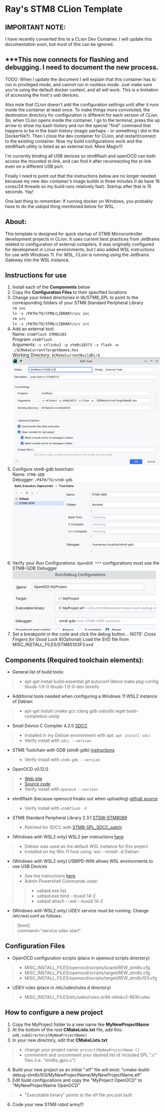 # Ray's STM8 CLion Template

## IMPORTANT NOTE:
I have recently converted this to a CLion Dev Container. I will update this documentation soon, but most of this can be ignored.  
## **\*\*\*This now connects for flashing and debugging. I need to document the new process.**
TODO: When I update the document I will explain that this container has to run in privileged mode, and cannot run in
rootless mode. Just make sure you're using the default docker context, and all will work. This is a limitation of
accessing the host's usb devices.  

Also note that CLion doesn't add the configuration settings until after it runs inside the container at least once.
To make things more convoluted, the destination directory for configuration is different for each version of CLion.
So, when CLion opens inside the container, I go to the terminal, press the up arrow to show my bash history and run the
special "find" command that happens to be in the bash history (magic perhaps - or something I did in the Dockerfile?).
Then I close the dev container for CLion, and restart/connect to the existing container. Now my build configurations
work and the stm8flash utility is listed as an external tool. More Magic!!!  

I'm currently binding all USB devices so stm8flash and openOCD can both access the mounted st-link, and can find it
after reconnecting the st-link even on a different USB port.  

Finally I need to point out that
the instructions below are no longer needed because my new dev container's image builds in three minutes (I do have
16 cores/24 threads so my build runs relatively fast). Startup after that is 15 seconds. Yay!  

One last thing to remember: If running docker on Windows, you probably have to do the usbipd thing mentioned below for
WSL.

## About:
This template is designed for quick startup of STM8 Microcontroller development projects in CLion. It uses current best
practices from JetBrains related to configuration of external compilers. It was originally configured for development in Linux environments,
but I also added WSL instructions for use with Windows 11. For WSL, CLion is running using the JetBrains Gateway into the WSL instance.

## Instructions for use
1. Install each of the **Components** below
2. Copy the **Configuration Files** to their specified locations
3. Change your linked directories in lib/STM8_SPL to point to the corresponding folders of your STM8 Standard Peripheral Library <br>
`rm inc` <br>
`ln -s /PATH/TO/STM8/LIBRARY/inc inc` <br>
`rm src` <br>
`ln -s /PATH/TO/STM8/LIBRARY/src src` <br>
4. Add an external tool:  
Name: `stm8flash STM8S103` <br>
Program: `stm8flash` <br>
Arguments: `-c stlinkv2 -p stm8s103?3 -s flash -w ./$CMakeCurrentTargetName$.hex` <br>
Working Directory: `$CMakeCurrentBuildDir$` <br>
![these settings](DockerImage/MISC_INSTALL_FILES/stm8flash.png) <br>
5. Configure stm8-gdb toolchain  
Name: `STM8-GDB` <br>
Debugger: `/PATH/TO/stm8-gdb` <br>
![this image](DockerImage/MISC_INSTALL_FILES/stm8-gdb.png) <br>
6. Verify your Run Configurations: `OpenOCD ***` configurations must use the STM8-GDB Debugger  
![as seen here](DockerImage/MISC_INSTALL_FILES/run-config.png)
7. Set a breakpoint in the code and click the debug button... *NOTE: Cross Fingers for Good Luck*
8(Optional) Load the SVD file from MISC_INSTALL_FILES/STM8S103F3.svd

## Components (Required toolchain elements):
* General list of build tools:
>* apt-get install build-essential git autoconf libtool make pkg-config libusb-1.0-0 libusb-1.0-0-dev texinfo
* Additional tools needed when configuring a Windows 11 WSL2 instance of Debian:  
>* apt-get install cmake gcc clang gdb usbutils wget bash-completion unzip
* Small Device C Compiler 4.2.0 [SDCC](https://sdcc.sourceforge.net/)
>* Installed in my Debian environment with apt: `apt install sdcc`
>* Verify install with `sdcc --version`
* STM8 Toolchain with GDB (stm8-gdb) [instructions](https://stm8-binutils-gdb.sourceforge.io/)
>* Verify install with `stm8-gdb --version`
* OpenOCD v0.12.0
>* [Web site](https://openocd.org/pages/getting-openocd.html)
>* [Source code](https://sourceforge.net/p/openocd/code/ci/master/tree/)
>* Verify install with `openocd --version`
* stm8flash (because openocd freaks out when uploading) [github source](https://github.com/vdudouyt/stm8flash)
>* Verify install with `stm8flash -V`
* STM8 Standard Peripheral Library 2.3.1 [STSW-STM8069](https://www.st.com/en/embedded-software/stsw-stm8069.html)
>* Patched for SDCC with [STM8-SPL_SDCC_patch](https://github.com/gicking/STM8-SPL_SDCC_patch)
* (Windows with WSL2 only) WSL2 per instructions [here](https://learn.microsoft.com/en-us/windows/wsl/install)
>* Debian was used as the default WSL instance for this project
>* Installed on my Win 11 host using: wsl --install -d Debian
* (Windows with WSL2 only) USBIPD-WIN allows WSL environments to use USB Devices
>* See the instructions [here](https://learn.microsoft.com/en-us/windows/wsl/connect-usb)
>* Admin Powershell Commands used:
>>* usbipd.exe list
>>* usbipd.exe bind --busid 14-2
>>* usbipd attach --wsl --busid 14-2
* (Windows with WSL2 only) UDEV service must be running. Change /etc/wsl.conf as follows:
> [boot] <br>
> command="service udev start"

## Configuration Files
* OpenOCD configuration scripts (place in openocd scripts directory)
>* MISC_INSTALL_FILES/openocd/scripts/board/REW_stm8s.cfg
>* MISC_INSTALL_FILES/openocd/scripts/target/REW_stm8s.cfg
>* MISC_INSTALL_FILES/openocd/scripts/target/REW_stm8s103.cfg
* UDEV rules (place in /etc/udev/rules.d directory)
>* MISC_INSTALL_FILES/etc/udev/rules.d/49-stlinkv2-REW.rules

## How to configure a new project ##
1. Copy the MyProject folder to a new name like **MyNewProjectName**
2. At the bottom of the root **CMakeLists.txt** file, add this: `add_subdirectory(MyNewProjectName)`
3. In your new directory, edit that **CMakeLists.txt**
>* change your project name: `project(MyNewProjectName C)` 
>* commment and uncomment your desired list of included SPL ".c" files (i.e. "stm8s_gpio.c")
4. Build your new project so an initial ".elf" file will exist: "cmake-build-debug-stm8s103/MyNewProjectName/MyNewProjectName.elf" 
5. Edit build configurations and copy the "MyProject OpenOCD" to "MyNewProjectName OpenOCD" 
>* "Executable binary" points to the elf file you just built
6. Code your new STM8 robot army!!!
